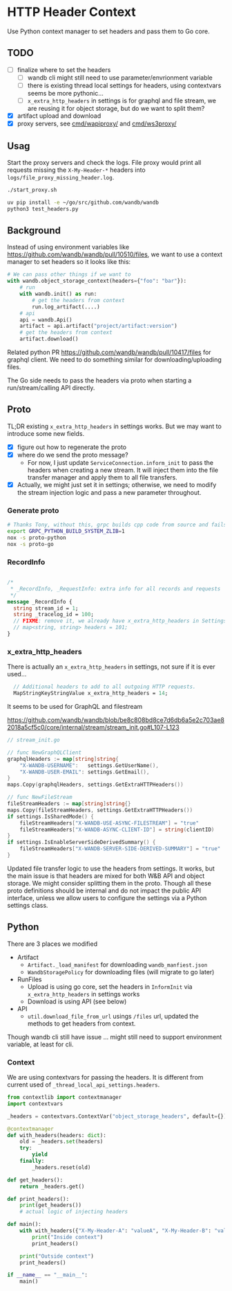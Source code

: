 # HTTP Header Context

Use Python context manager to set headers and pass them to Go core.

## TODO

- [ ] finalize where to set the headers
  - [ ] wandb cli might still need to use parameter/envrionment variable
  - [ ] there is existing thread local settings for headers, using contextvars seems be more pythonic...
  - [ ] `x_extra_http_headers` in settings is for graphql and file stream, we are reusing it for object storage, but do we want to split them?
- [x] artifact upload and download
- [x] proxy servers, see [cmd/wapiproxy/](cmd/wapiproxy/) and [cmd/ws3proxy/](cmd/ws3proxy/)

## Usag

Start the proxy servers and check the logs.
File proxy would print all requests missing the `X-My-Header-*` headers into `logs/file_proxy_missing_header.log`.

```bash
./start_proxy.sh

uv pip install -e ~/go/src/github.com/wandb/wandb
python3 test_headers.py
```

## Background

Instead of using environment variables like https://github.com/wandb/wandb/pull/10510/files,
we want to use a context manager to set headers so it looks like this:

```python
# We can pass other things if we want to
with wandb.object_storage_context(headers={"foo": "bar"}):
    # run
    with wandb.init() as run:
        # get the headers from context
        run.log_artifact(....)
    # api
    api = wandb.Api()
    artifact = api.artifact("project/artifact:version")
    # get the headers from context
    artifact.download()
```

Related python PR https://github.com/wandb/wandb/pull/10417/files for graphql client.
We need to do something similar for downloading/uploading files.

The Go side needs to pass the headers via proto when starting a run/stream/calling API directly.

## Proto

TL;DR existing `x_extra_http_headers` in settings works. But we may want to introduce some new fields.

- [x] figure out how to regenerate the proto
- [x] where do we send the proto message?
  - For now, I just update `ServiceConnection.inform_init` to pass the headers when creating a new stream. It will inject them into the file transfer manager and apply them to all file transfers.
- [x] Actually, we might just set it in settings; otherwise, we need to modify the stream injection logic and pass a new parameter throughout.

### Generate proto

```bash
# Thanks Tony, without this, grpc builds cpp code from source and fails...
export GRPC_PYTHON_BUILD_SYSTEM_ZLIB=1
nox -s proto-python
nox -s proto-go
```

### RecordInfo

```proto

/*
 * _RecordInfo, _RequestInfo: extra info for all records and requests
 */
message _RecordInfo {
  string stream_id = 1;
  string _tracelog_id = 100;
  // FIXME: remove it, we already have x_extra_http_headers in Settings
  // map<string, string> headers = 101;
}
```

### x_extra_http_headers

There is actually an `x_extra_http_headers` in settings, not sure if it is ever used...

```proto
  // Additional headers to add to all outgoing HTTP requests.
  MapStringKeyStringValue x_extra_http_headers = 14;
```

It seems to be used for GraphQL and filestream

https://github.com/wandb/wandb/blob/be8c808bd8ce7d6db6a5e2c703ae82018a5cf5c0/core/internal/stream/stream_init.go#L107-L123

```go
// stream_init.go

// func NewGraphQLClient
graphqlHeaders := map[string]string{
    "X-WANDB-USERNAME":   settings.GetUserName(),
    "X-WANDB-USER-EMAIL": settings.GetEmail(),
}
maps.Copy(graphqlHeaders, settings.GetExtraHTTPHeaders())

// func NewFileStream
fileStreamHeaders := map[string]string{}
maps.Copy(fileStreamHeaders, settings.GetExtraHTTPHeaders())
if settings.IsSharedMode() {
    fileStreamHeaders["X-WANDB-USE-ASYNC-FILESTREAM"] = "true"
    fileStreamHeaders["X-WANDB-ASYNC-CLIENT-ID"] = string(clientID)
}
if settings.IsEnableServerSideDerivedSummary() {
    fileStreamHeaders["X-WANDB-SERVER-SIDE-DERIVED-SUMMARY"] = "true"
}

```

Updated file transfer logic to use the headers from settings.
It works, but the main issue is that headers are mixed for both W&B API and object storage.
We might consider splitting them in the proto. Though all these proto definitions
should be internal and do not impact the public API interface,
unless we allow users to configure the settings via a Python settings class.

## Python

There are 3 places we modified

- Artifact
  - `Artifact._load_manifest` for downloading `wandb_manfiest.json`
  - `WandbStoragePolicy` for downloading files (will migrate to go later)
- RunFiles
  - Upload is using go core, set the headers in `InformInit` via `x_extra_http_headers` in settings works
  - Download is using API (see below)
- API
  - `util.download_file_from_url` usings `/files` url, updated the methods to get headers from context.

Though wandb cli still have issue ... might still need to support environment variable, at least for cli.

### Context

We are using contextvars for passing the headers.
It is different from current used of `_thread_local_api_settings.headers`.

```python
from contextlib import contextmanager
import contextvars

_headers = contextvars.ContextVar("object_storage_headers", default={})

@contextmanager
def with_headers(headers: dict):
    old = _headers.set(headers)
    try:
        yield
    finally:
        _headers.reset(old)

def get_headers():
    return _headers.get()

def print_headers():
    print(get_headers())
    # actual logic of injecting headers

def main():
    with with_headers({"X-My-Header-A": "valueA", "X-My-Header-B": "valueB"}):
        print("Inside context")
        print_headers()

    print("Outside context")
    print_headers()

if __name__ == "__main__":
    main()
```
